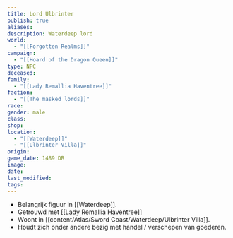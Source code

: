 ```yaml
---
title: Lord Ulbrinter
publish: true
aliases: 
description: Waterdeep lord
world:
  - "[[Forgotten Realms]]"
campaign:
  - "[[Hoard of the Dragon Queen]]"
type: NPC
deceased: 
family:
  - "[[Lady Remallia Haventree]]"
faction:
  - "[[The masked lords]]"
race: 
gender: male
class: 
shop: 
location:
  - "[[Waterdeep]]"
  - "[[Ulbrinter Villa]]"
origin: 
game_date: 1489 DR
image: 
date: 
last_modified: 
tags: 
---
```

* Belangrijk figuur in [[Waterdeep]].
* Getrouwd met [[Lady Remallia Haventree]] 
* Woont in [[content/Atlas/Sword Coast/Waterdeep/Ulbrinter Villa]].
* Houdt zich onder andere bezig met handel / verschepen van goederen.

